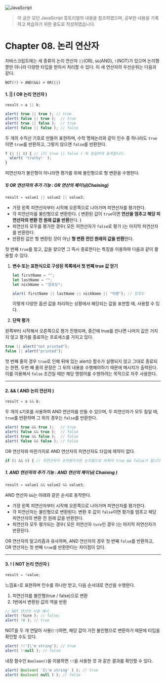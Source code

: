 ![JavaScript](https://user-images.githubusercontent.com/77887712/129447765-a115b7d2-feb8-4ded-9d1c-9b59eef9612d.png)

> 이 글은 모던 JavaScript 튜토리얼의 내용을 참조하였으며, 공부한 내용을 기록하고 복습하기 위한 용도로 작성하였습니다.

# Chapter 08. 논리 연산자

자바스크립트에는 세 종류의 논리 연산자 `||`(OR), `&&`(AND), `!`(NOT)가 있으며 논리형 뿐만 아니라 다양한 타입을 받아서 처리할 수 있다. 이 세 연산자의 우선순위는 다음과 같다.

```
NOT(!) > AND(&&) > OR(||)
```

#### 1. || ( OR 논리 연산자 )

```javascript
result = a || b;

alert( true || true ); // true
alert( false || true );  // true
alert( true || false );  // true
alert( false || false ); // false
```

두 개의 수직선 기호로 만들어 표현하며, 수학 명제논리와 같이 인수 중 하나라도 `true`이면 `true`를 반환하고, 그렇지 않으면 `false`를 반환한다.

```javascript
f (1 || 0) { // if( true || false ) 와 동일하게 동작합니다.
  alert( 'truthy!' );
}
```

피연산자가 불린형이 아니라면 평가를 위해 불린형으로 형 변환을 수행한다.

##### 1) OR 연산자의 추가 기능 :  OR 연산의 체이닝(Chaining) 

```javascript
result = value1 || value2 || value3;
```

- 가장 왼쪽 피연산자부터 시작해 오른쪽으로 나아가며 피연산자를 평가한다.
- 각 피연산자를 불린형으로 변환한다. ( 변환된 값이 `true`이면 **연산을 멈추고 해당 피연산자의 변환 전 원래 값을 반환**한다. )
- 피연산자 모두를 평가한 경우( 모든 피연산자가 `false`로 평가 )는 마지막 피연산자를 반환한다.
- 반환된 값은 형 변환된 것이 아닌 **형 변환 전인 원래의 값을 반환**한다.



첫 번째 `true`를 찾고, 값을 찾으면 그 즉시 종료한다는 특징을 이용하여 다음과 같이 활용할 수 있다.

1. **변수 또는 표현식으로 구성된 목록에서 첫 번째 true 값 얻기**

   ```javascript
   let firstName = "";
   let lastName = "";
   let nickName = "청포도";
   
   alert( firstName || lastName || nickName || "익명"); // 청포도
   ```

   이렇게 다양한 옵션 값을 처리하는 상황에서 해당되는 값을 표현할 때, 사용할 수 있다.

2. **단락 평가**

왼쪽부터 시작해서 오른쪽으로 평가 진행되며, 중간에 true를 만나면 나머지 값은 거치지 않고 평가를 종료하는 프로세스를 가지고 있다.

```javascript
true || alert("not printed");
false || alert("printed");
```

첫 번째 줄의 경우 `true`로 인해 뒤에 있는 alert() 함수가 실행되지 않고 그대로 종료되는 한편, 두번 째 줄의 문장은 그 뒤의 내용을 수행해야하기 때문에 메시지가 출력된다. 이를 이용해서 `false` 조건일 때만 해당 명령어를 수행하려는 목적으로 자주 사용한다.

---

#### 2. && ( AND 논리 연산자 )

```javascript
result = a && b;
```

두 개의 `&`기호를 사용하여 AND 연산자를 만들 수 있으며, 두 피연산자가 모두 참일 때, `true`를 반환하며 그 외의 경우는 `false`를 반환한다.

```javascript
alert( true && true );   // true
alert( false && true );  // false
alert( true && false );  // false
alert( false && false ); // false
```

OR 연산자와 마찬가지로 AND 연산자의 피연산자도 타입에 제약이 없다.

```javascript
if (1 && 0) { // 피연산자가 숫자형이지만 논리형으로 바뀌어 true && false가 됩니다.  alert( "if 문 안에 falsy가 들어가 있으므로 alert창은 실행되지 않습니다." );}
```

##### 1. AND 연산자의 추가 기능 : AND 연산의 체이닝( Chaining )

```javascript
result = value1 && value2 && value3;
```

AND 연산자 `&&`는 아래와 같은 순서로 동작한다.

- 가장 왼쪽 피연산자부터 시작해 오른쪽으로 나아가며 피연산자를 평가한다.
- 각 피연산자는 불린형으로 변환된다. 변환 후 값이 `false`이면 평가를 멈추고 해당 피연산자의 변환 전 원래 값을 반환한다.
- 피연산자 모두 평가되는 경우( 모든 피연산자 `ture`인 경우 )는 마지막 피연산자가 반환된다.

OR 연산자의 알고리즘과 유사하며, AND 연산자의 경우 첫 번째 `false`를 반환하고, OR 연산자는 첫 번째 `true`를 반환한다는 차이점이 있다.

---



#### 3. ! ( NOT 논리 연산자 )

```javascript
result = !value;
```

느낌표`!`로 표현하며 인수를 하나만 받고, 다음 순서대로 연산을 수행한다.

1. 피연산자를 불린형(true / false)으로 변환
2. 1번에서 변환된 값의 역을 반환

```javascript
// NOT 연산자 사용 예시
alert( !ture ); // false;
alert( !0 ); // true
```

NOT을 두 개 연달아 사용(`!!`)하면, 해당 값이 가진 불린형으로 변환하기 때문에 타입을 확인할 수도 있다. 

```javascript
alert( !!'I\'m string'); // true
alert( !!null ); // false
```

내장 함수인 `Boolean()`을 이용하면 `!!`을 사용한 것 과 같은 결과를 확인할 수 있다.

```javascript
alert( Boolean( 'I\'m string' ) ); // true
alert( Boolean( null ) ); // false
```
